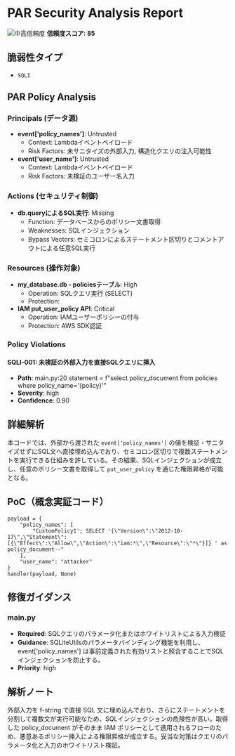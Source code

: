 # PAR Security Analysis Report

![中高信頼度](https://img.shields.io/badge/信頼度-中高-orange) **信頼度スコア: 85**

## 脆弱性タイプ

- `SQLI`

## PAR Policy Analysis

### Principals (データ源)

- **event['policy_names']**: Untrusted
  - Context: Lambdaイベントペイロード
  - Risk Factors: 未サニタイズの外部入力, 構造化クエリの注入可能性
- **event['user_name']**: Untrusted
  - Context: Lambdaイベントペイロード
  - Risk Factors: 未検証のユーザー名入力

### Actions (セキュリティ制御)

- **db.queryによるSQL実行**: Missing
  - Function: データベースからのポリシー文書取得
  - Weaknesses: SQLインジェクション
  - Bypass Vectors: セミコロンによるステートメント区切りとコメントアウトによる任意SQL実行

### Resources (操作対象)

- **my_database.db - policiesテーブル**: High
  - Operation: SQLクエリ実行 (SELECT)
  - Protection: 
- **IAM put_user_policy API**: Critical
  - Operation: IAMユーザーポリシーの付与
  - Protection: AWS SDK認証

### Policy Violations

#### SQLI-001: 未検証の外部入力を直接SQLクエリに挿入

- **Path**: main.py:20 statement = f"select policy_document from policies where policy_name='{policy}'"
- **Severity**: high
- **Confidence**: 0.90

## 詳細解析

本コードでは、外部から渡された `event['policy_names']` の値を検証・サニタイズせずにSQL文へ直接埋め込んでおり、セミコロン区切りで複数ステートメントを実行できる仕組みを許している。その結果、SQLインジェクションが成立し、任意のポリシー文書を取得して `put_user_policy` を通じた権限昇格が可能となる。

## PoC（概念実証コード）

```text
payload = {
    "policy_names": [
        "CustomPolicy1'; SELECT '{\"Version\":\"2012-10-17\",\"Statement\":[{\"Effect\":\"Allow\",\"Action\":\"iam:*\",\"Resource\":\"*\"}]} ' as policy_document--"
    ],
    "user_name": "attacker"
}
handler(payload, None)
```

## 修復ガイダンス

### main.py

- **Required**: SQLクエリのパラメータ化またはホワイトリストによる入力検証
- **Guidance**: SQLiteUtilsのパラメータバインディング機能を利用し、event['policy_names'] は事前定義された有効リストと照合することでSQLインジェクションを防止する。
- **Priority**: high

## 解析ノート

外部入力を f-string で直接 SQL 文に埋め込んでおり、さらにステートメントを分割して複数文が実行可能なため、SQLインジェクションの危険性が高い。取得した policy_document がそのまま IAM ポリシーとして適用されるフローのため、悪意あるポリシー挿入による権限昇格が成立する。妥当な対策はクエリのパラメータ化と入力のホワイトリスト検証。

